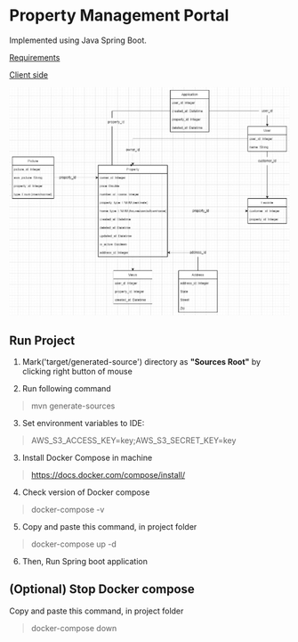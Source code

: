 # Property Management Portal

Implemented using Java Spring Boot.

[Requirements](TASK.md)

[Client side](https://github.com/nodirshox/waa-final-project-client)

![ERD Diagram](/imports/diagram.jpg "ERD Diagram")

## Run Project

1. Mark('target/generated-source') directory as **"Sources Root"** by clicking right button of mouse

2. Run following command

> mvn generate-sources

3. Set environment variables to IDE:

> AWS_S3_ACCESS_KEY=key;AWS_S3_SECRET_KEY=key

3. Install Docker Compose in machine

> https://docs.docker.com/compose/install/

4. Check version of Docker compose 

> docker-compose -v

5. Copy and paste this command, in project folder

> docker-compose up -d

6. Then, Run Spring boot application

## (Optional) Stop Docker compose

Copy and paste this command, in project folder

> docker-compose down

